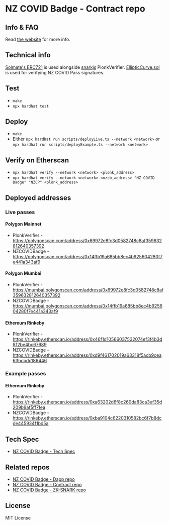 # NZ COVID Badge - Contract repo

## Info & FAQ
Read [the website](https://nzcb.netlify.app/) for more info.


## Technical info
[Solmate's ERC721](https://github.com/Rari-Capital/solmate/blob/main/src/tokens/ERC721.sol) is used alongside [snarkjs](https://github.com/iden3/snarkjs) PlonkVerifier. [EllipticCurve.sol](contracts/EllipticCurve.sol) is used for verifying NZ COVID Pass signatures. 

## Test
- `make`
- `npx hardhat test`

## Deploy
- `make`
- Either `npx hardhat run scripts/deployLive.ts --network <network>` or `npx hardhat run scripts/deployExample.ts --network <network>`

## Verify on Etherscan
- `npx hardhat verify --network <network> <plonk_address>`
- `npx hardhat verify --network <network> <nzcb_address> "NZ COVID Badge" "NZCP" <plonk_address>`

## Deployed addresses
### Live passes
#### Polygon Mainnet
- PlonkVerifier - https://polygonscan.com/address/0x69972e8fc3d0582748c8af359632812640357392
- NZCOVIDBadge - https://polygonscan.com/address/0x14ffb19a685bb8ec4b925604280f7e441a343af9

#### Polygon Mumbai
- PlonkVerifier - https://mumbai.polygonscan.com/address/0x69972e8fc3d0582748c8af359632812640357392
- NZCOVIDBadge - https://mumbai.polygonscan.com/address/0x14ffb19a685bb8ec4b925604280f7e441a343af9

#### Ethereum Rinkeby
- PlonkVerifier - https://rinkeby.etherscan.io/address/0x46f1d10566037532074ef3f4b3d812be4bc67689
- NZCOVIDBadge - https://rinkeby.etherscan.io/address/0xd9f461702019a63318f5acb9cea63bcbdc186446

### Example passes
#### Ethereum Rinkeby
- PlonkVerifier - https://rinkeby.etherscan.io/address/0xa63202d6f8c260da83ca3ef35d209b9af5ff7fea
- NZCOVIDBadge - https://rinkeby.etherscan.io/address/0xba9104c6220310582bc6f7b8dcde445934f1bd5a

## Tech Spec
- [NZ COVID Badge - Tech Spec](https://github.com/noway/nzcb/blob/main/TECH_SPEC.md)

## Related repos
- [NZ COVID Badge - Dapp repo](https://github.com/noway/nzcb-dapp)
- [NZ COVID Badge - Contract repo](https://github.com/noway/nzcb)
- [NZ COVID Badge - ZK-SNARK repo](https://github.com/noway/nzcb-circom)

## License
MIT License
